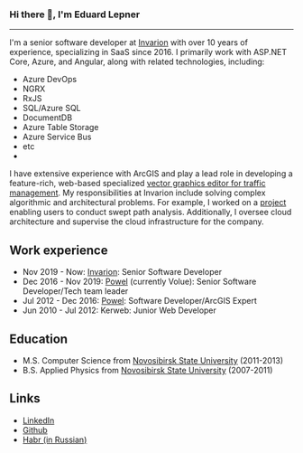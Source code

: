 ### Hi there 👋, I'm Eduard Lepner
--------

I'm a senior software developer at [Invarion](https://invarion.com/) with over 10 years of experience, specializing in SaaS since 2016. I primarily work with ASP.NET Core, Azure, and Angular, along with related technologies, including:
- Azure DevOps
- NGRX
- RxJS
- SQL/Azure SQL
- DocumentDB
- Azure Table Storage
- Azure Service Bus
- etc
- 
I have extensive experience with ArcGIS and play a lead role in developing a feature-rich, web-based specialized [vector graphics editor for traffic management](https://invarion.com/products/rapidplan-online/). My responsibilities at Invarion include solving complex algorithmic and architectural problems. For example, I worked on a [project](https://invarion.com/eu/products/rapidpath-online/) enabling users to conduct swept path analysis. Additionally, I oversee cloud architecture and supervise the cloud infrastructure for the company.

## Work experience
- Nov 2019 - Now: [Invarion](https://invarion.com/): Senior Software Developer
- Dec 2016 - Nov 2019: [Powel](https://www.volue.com/) (currently Volue): Senior Software Developer/Tech team leader
- Jul 2012 - Dec 2016: [Powel](https://www.volue.com/): Software Developer/ArcGIS Expert
- Jun 2010 - Jul 2012: Kerweb: Junior Web Developer

## Education
- M.S. Computer Science from [Novosibirsk State University](https://english.nsu.ru/) (2011-2013)
- B.S. Applied Physics from [Novosibirsk State University](https://english.nsu.ru/) (2007-2011)

## Links
- [LinkedIn](https://www.linkedin.com/in/elepner/)
- [Github](https://github.com/elepner)
- [Habr (in Russian)](https://habr.com/users/elepner)

